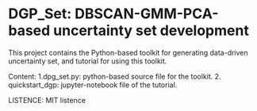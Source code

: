 # DGP_Set: DBSCAN-GMM-PCA-based uncertainty set development
This project contains the Python-based toolkit for generating data-driven uncertainty set, and tutorial for using this toolkit.

Content:
1.dpg_set.py: python-based source file for the toolkit.
2. quickstart_dgp: jupyter-notebook file of the tutorial.

LISTENCE: MIT listence


